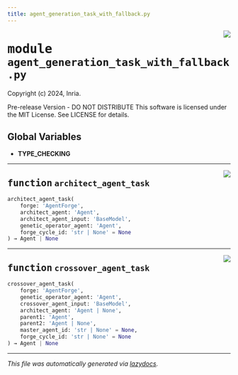 ```yaml
---
title: agent_generation_task_with_fallback.py
---
```

<!-- markdownlint-disable -->

<a href="../../../../../../ebiose/tools/agent_generation_task_with_fallback.py#L0"><img align="right" style="float:right;" src="https://img.shields.io/badge/-source-cccccc?style=flat-square"></a>

# <kbd>module</kbd> `agent_generation_task_with_fallback.py`
Copyright (c) 2024, Inria. 

Pre-release Version - DO NOT DISTRIBUTE This software is licensed under the MIT License. See LICENSE for details. 

**Global Variables**
---------------
- **TYPE_CHECKING**

---

<a href="../../../../../../ebiose/tools/agent_generation_task_with_fallback.py#L24"><img align="right" style="float:right;" src="https://img.shields.io/badge/-source-cccccc?style=flat-square"></a>

## <kbd>function</kbd> `architect_agent_task`

```python
architect_agent_task(
    forge: 'AgentForge',
    architect_agent: 'Agent',
    architect_agent_input: 'BaseModel',
    genetic_operator_agent: 'Agent',
    forge_cycle_id: 'str | None' = None
) → Agent | None
```






---

<a href="../../../../../../ebiose/tools/agent_generation_task_with_fallback.py#L68"><img align="right" style="float:right;" src="https://img.shields.io/badge/-source-cccccc?style=flat-square"></a>

## <kbd>function</kbd> `crossover_agent_task`

```python
crossover_agent_task(
    forge: 'AgentForge',
    genetic_operator_agent: 'Agent',
    crossover_agent_input: 'BaseModel',
    architect_agent: 'Agent | None',
    parent1: 'Agent',
    parent2: 'Agent | None',
    master_agent_id: 'str | None' = None,
    forge_cycle_id: 'str | None' = None
) → Agent | None
```








---

_This file was automatically generated via [lazydocs](https://github.com/ml-tooling/lazydocs)._
